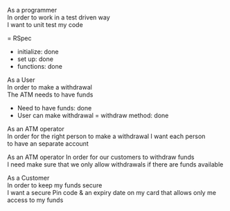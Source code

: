 As a programmer  
In order to work in a test driven way  
I want to unit test my code

= RSpec
- initialize: done
- set up: done
- functions: done


As a User  
In order to make a withdrawal  
The ATM needs to have funds

- Need to have funds: done
- User can make withdrawal = withdraw method: done

As an ATM operator            
In order for the right person to make a withdrawal I want each person  
to have an separate account  

As an ATM operator 
In order for our customers to withdraw funds  
I need make sure that we only allow withdrawals if there are funds available

As a Customer              
In order to keep my funds secure             
I want a secure Pin code & an expiry date on my card that allows only me access to my funds
